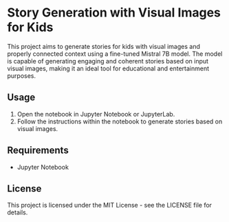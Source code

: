 
# Story Generation with Visual Images for Kids

This project aims to generate stories for kids with visual images and properly connected context using a fine-tuned Mistral 7B model. The model is capable of generating engaging and coherent stories based on input visual images, making it an ideal tool for educational and entertainment purposes.

## Usage

1. Open the notebook in Jupyter Notebook or JupyterLab.
2. Follow the instructions within the notebook to generate stories based on visual images.

## Requirements

- Jupyter Notebook

## License

This project is licensed under the MIT License - see the LICENSE file for details.
